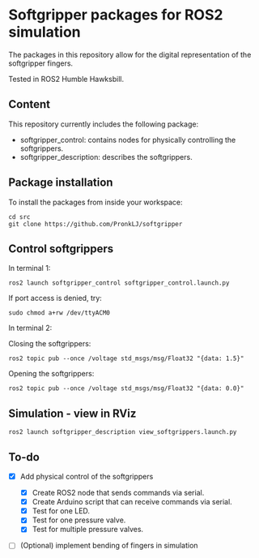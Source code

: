 # Softgripper packages for ROS2 simulation
The packages in this repository allow for the digital representation of the softgripper fingers.

Tested in ROS2 Humble Hawksbill.

## Content
This repository currently includes the following package:
* softgripper_control: contains nodes for physically controlling the softgrippers.
* softgripper_description: describes the softgrippers.

## Package installation

To install the packages from inside your workspace:
```console
cd src
git clone https://github.com/PronkLJ/softgripper
```
## Control softgrippers
In terminal 1:
```console
ros2 launch softgripper_control softgripper_control.launch.py 
```
If port access is denied, try:
```console
sudo chmod a+rw /dev/ttyACM0
```

In terminal 2:

Closing the softgrippers:
```console
ros2 topic pub --once /voltage std_msgs/msg/Float32 "{data: 1.5}" 
```

Opening the softgrippers:
```console
ros2 topic pub --once /voltage std_msgs/msg/Float32 "{data: 0.0}" 
```

## Simulation - view in RViz
```console
ros2 launch softgripper_description view_softgrippers.launch.py
```
## To-do
- [x] Add physical control of the softgrippers
    - [x] Create ROS2 node that sends commands via serial.
    - [x] Create Arduino script that can receive commands via serial.
    - [x] Test for one LED.
    - [x] Test for one pressure valve.
    - [x] Test for multiple pressure valves.
- [ ] (Optional) implement bending of fingers in simulation


